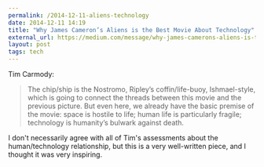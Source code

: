 ```yaml
---
permalink: /2014-12-11-aliens-technology
date: 2014-12-11 14:19
title: "Why James Cameron’s Aliens is the Best Movie About Technology"
external_url: https://medium.com/message/why-james-camerons-aliens-is-the-best-movie-about-technology-4741e666e07a
layout: post
tags: tech
---
```


Tim Carmody:

>The chip/ship is the Nostromo, Ripley’s coffin/life-buoy, Ishmael-style, which is going to connect the threads between this movie and the previous picture. But even here, we already have the basic premise of the movie: space is hostile to life; human life is particularly fragile; technology is humanity’s bulwark against death.

I don't necessarily agree with all of Tim's assessments about the human/technology relationship, but this is a very well-written piece, and I thought it was very inspiring.